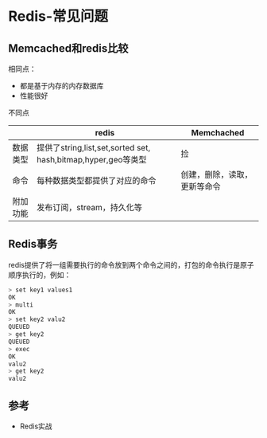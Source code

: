 # Redis-常见问题

## Memcached和redis比较

相同点：

- 都是基于内存的内存数据库
- 性能很好

不同点

|          | redis                                                        | Memchached                   |
| -------- | ------------------------------------------------------------ | ---------------------------- |
| 数据类型 | 提供了string,list,set,sorted set, hash,bitmap,hyper,geo等类型 | 捡                           |
| 命令     | 每种数据类型都提供了对应的命令                               | 创建，删除，读取，更新等命令 |
| 附加功能 | 发布订阅，stream，持久化等                                   |                              |

## Redis事务

redis提供了将一组需要执行的命令放到两个命令之间的，打包的命令执行是原子顺序执行的，例如：

```bash
> set key1 values1
OK
> multi
OK
> set key2 valu2
QUEUED
> get key2
QUEUED
> exec
OK
valu2
> get key2
valu2
```



## 参考

- Redis实战